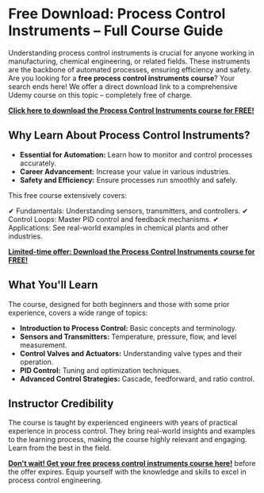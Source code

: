 # Free Download: Process Control Instruments – Full Course Guide

Understanding process control instruments is crucial for anyone working in manufacturing, chemical engineering, or related fields. These instruments are the backbone of automated processes, ensuring efficiency and safety. Are you looking for a **free process control instruments course**? Your search ends here! We offer a direct download link to a comprehensive Udemy course on this topic – completely free of charge.

[**Click here to download the Process Control Instruments course for FREE!**](https://udemywork.com/process-control-instruments)

## Why Learn About Process Control Instruments?

*   **Essential for Automation:** Learn how to monitor and control processes accurately.
*   **Career Advancement:** Increase your value in various industries.
*   **Safety and Efficiency:** Ensure processes run smoothly and safely.

This free course extensively covers:

✔ Fundamentals: Understanding sensors, transmitters, and controllers.
✔ Control Loops: Master PID control and feedback mechanisms.
✔ Applications: See real-world examples in chemical plants and other industries.

[**Limited-time offer: Download the Process Control Instruments course for FREE!**](https://udemywork.com/process-control-instruments)

## What You'll Learn

The course, designed for both beginners and those with some prior experience, covers a wide range of topics:

*   **Introduction to Process Control:** Basic concepts and terminology.
*   **Sensors and Transmitters:** Temperature, pressure, flow, and level measurement.
*   **Control Valves and Actuators:** Understanding valve types and their operation.
*   **PID Control:** Tuning and optimization techniques.
*   **Advanced Control Strategies:** Cascade, feedforward, and ratio control.

## Instructor Credibility

The course is taught by experienced engineers with years of practical experience in process control. They bring real-world insights and examples to the learning process, making the course highly relevant and engaging. Learn from the best in the field.

[**Don't wait! Get your free process control instruments course here!**](https://udemywork.com/process-control-instruments) before the offer expires. Equip yourself with the knowledge and skills to excel in process control engineering.
